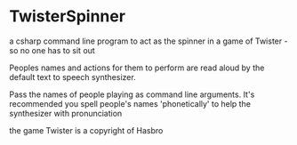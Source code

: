 # TwisterSpinner
a csharp command line program to act as the spinner in a game of Twister - so no one has to sit out

Peoples names and actions for them to perform are read aloud by the default text to speech synthesizer.

Pass the names of people playing as command line arguments. It's recommended you spell people's names 'phonetically' to help the synthesizer with pronunciation

the game Twister is a copyright of Hasbro
